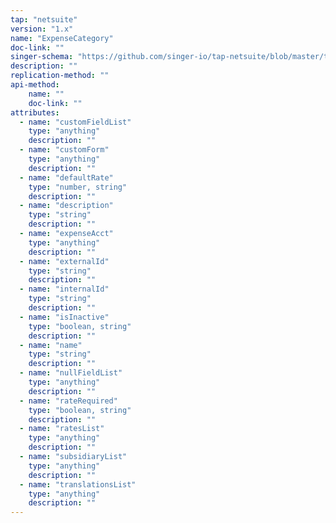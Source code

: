 ```yaml
---
tap: "netsuite"
version: "1.x"
name: "ExpenseCategory"
doc-link: ""
singer-schema: "https://github.com/singer-io/tap-netsuite/blob/master/tap_netsuite/schemas/ExpenseCategory.json"
description: ""
replication-method: ""
api-method:
    name: ""
    doc-link: ""
attributes:
  - name: "customFieldList"
    type: "anything"
    description: ""
  - name: "customForm"
    type: "anything"
    description: ""
  - name: "defaultRate"
    type: "number, string"
    description: ""
  - name: "description"
    type: "string"
    description: ""
  - name: "expenseAcct"
    type: "anything"
    description: ""
  - name: "externalId"
    type: "string"
    description: ""
  - name: "internalId"
    type: "string"
    description: ""
  - name: "isInactive"
    type: "boolean, string"
    description: ""
  - name: "name"
    type: "string"
    description: ""
  - name: "nullFieldList"
    type: "anything"
    description: ""
  - name: "rateRequired"
    type: "boolean, string"
    description: ""
  - name: "ratesList"
    type: "anything"
    description: ""
  - name: "subsidiaryList"
    type: "anything"
    description: ""
  - name: "translationsList"
    type: "anything"
    description: ""
---
```

